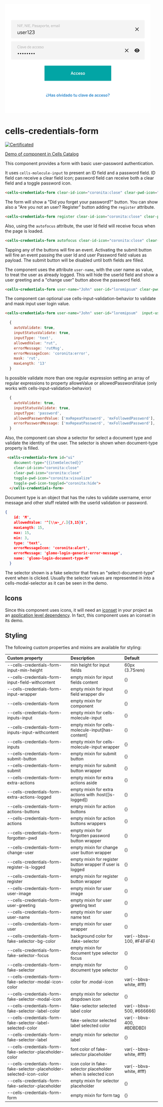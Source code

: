 ![cells-credentials-form screenshot](cells-credentials-form.png)

# cells-credentials-form

[![Certificated](https://img.shields.io/badge/certificated-yes-brightgreen.svg)](http://bbva-files.s3.amazonaws.com/cells/bbva-catalog/index.html)

[Demo of component in Cells Catalog](http://bbva-files.s3.amazonaws.com/cells/bbva-catalog/index.html#/elements/cells-credentials-form)

This component provides a form with basic user-password authentication.

It uses `cells-molecule-input` to present an ID field and a password field. ID field can receive a clear field icon; password field can receive both a clear field and a toggle password icon.

```html
<cells-credentials-form clear-id-icon="coronita:close" clear-pwd-icon="coronita:close" toggle-pwd-icon="coronita:visualize" toggle-pwd-icon-toggled="coronita:hide"></cells-credentials-form>
```

The form will show a "Did you forget your password?" button. You can show also a "Are you not an user? Register" button adding the `register` attribute.

```html
<cells-credentials-form register clear-id-icon="coronita:close" clear-pwd-icon="coronita:close" toggle-pwd-icon="coronita:visualize" toggle-pwd-icon-toggled="coronita:hide"></cells-credentials-form>
```

Also, using the `autofocus` attribute, the user Id field will receive focus when the page is loaded.

```html
<cells-credentials-form autofocus clear-id-icon="coronita:close" clear-pwd-icon="coronita:close" toggle-pwd-icon="coronita:visualize" toggle-pwd-icon-toggled="coronita:hide"></cells-credentials-form>
```

Tapping any of the buttons will fire an event. Activating the submit button will fire an event passing the user Id and user Password field values as payload. The submit button will be disabled until both fields are filled.

The component uses the attribute `user-name`, with the user name as value, to treat the user as already logged. This will hide the userId field and show a user greeting and a "change user" button above the password field.

```html
<cells-credentials-form user-name="John" user-id="loremipsum" clear-pwd-icon="coronita:close" toggle-pwd-icon="coronita:visualize" toggle-pwd-icon-toggled="coronita:hide"></cells-credentials-form>
```

The component can optional use cells-input-validation-behavior to validate and mask input user login value.

```html
<cells-credentials-form user-name="John" user-id="loremipsum"  input-user-options="[[inputUserOptions]]"></cells-credentials-form>
```
```js
  {
    autoValidate: true,
    inputStatusValidate: true,
    inputType: 'text',
    allowedValue: "rut",
    errorMessage: 'rutMsg',
    errorMessageIcon: 'coronita:error',
    mask: 'rut',
    maxLength: '13'
  }

```
Is possible validate more than one regular expression setting an array of regular expressions to property alloweValue or allowedPasswordValue (only works with cells-input-validation-behavior)


```js
  {
    autoValidate: true,
    inputStatusValidate: true,
    inputType: 'password',
    allowedPasswordValue: ['mxRepeatPassword', 'mxFollowedPassword'],
    errorPasswordMessage: ['mxRepeatPassword', 'mxFollowedPassword'],
  }

```


Also, the component can show a selector for select a document type and validate the identity of the user. The selector is shown when document-type property is filled.

````html
 <cells-credentials-form id="ui"
    document-type="{{itemSelected}}"
    clear-id-icon="coronita:close"
    clear-pwd-icon="coronita:close"
    toggle-pwd-icon="coronita:visualize"
    toggle-pwd-icon-toggled="coronita:hide">
  </cells-credentials-form>
````

Document type is an object that has the rules to validate username, error message and other stuff related with the userId validation or password.

````json
{
    id: 'M',
    allowedValue: '^[\\w-_/.]{3,15}$',
    maxLength: 15,
    max: 15,
    min: 3,
    type: 'text',
    errorMessageIcon: 'coronita:alert',
    errorMessage: 'glomo-login-generic-error-message',
    name: 'glomo-login-document-type-M'
  }
````

The selector shown is a fake selector that fires an "select-document-type" event when is clicked. Usually the selector values are represented in into a cells-modal-selector as it can be seen in the demo.


## Icons

Since this component uses icons, it will need an [iconset](https://bbva.cellsjs.com/guides/best-practices/cells-icons.html) in your project as an [application level dependency](https://bbva.cellsjs.com/guides/advanced-guides/application-level-dependencies.html). In fact, this component uses an iconset in its demo.

## Styling

The following custom properties and mixins are available for styling:

| Custom property                                                         | Description                                                   | Default                  |
|:------------------------------------------------------------------------|:--------------------------------------------------------------|:-------------------------|
| --cells-credentials-form-input-min-height                               | min height for input fields                                   | 60px (3.75rem)           |
| --cells-credentials-form-input-field-withcontent                        | empty mixin for input fields content                          | {}                       |
| --cells-credentials-form-input-wrapper                                  | empty mixin for input field wrapper div                       | {}                       |
| --cells-credentials-form                                                | empty mixin for component                                     | {}                       |
| --cells-credentials-form-inputs-input                                   | empty mixin for cells-molecule-input                          | {}                       |
| --cells-credentials-form-inputs-input-withcontent                       | empty mixin for cells-molecule-input[has-content]             | {}                       |
| --cells-credentials-form-inputs                                         | empty mixin for cells-molecule-input wrapper                  | {}                       |
| --cells-credentials-form-submit-button                                  | empty mixin for submit button                                 | {}                       |
| --cells-credentials-form-submit                                         | empty mixin for submit button wrapper                         | {}                       |
| --cells-credentials-form-extra-actions                                  | empty mixin for extra actions aside                           | {}                       |
| --cells-credentials-form-extra-actions-logged                           | empty mixin for extra actions with :host([is-logged])         | {}                       |
| --cells-credentials-form-actions-buttons                                | empty mixin for action buttons                                | {}                       |
| --cells-credentials-form-actions                                        | empty mixin for action buttons wrappers                       | {}                       |
| --cells-credentials-form-forgotten-pwd                                  | empty mixin for forgotten password button wrapper             | {}                       |
| --cells-credentials-form-change-user                                    | empty mixin for change user button wrapper                    | {}                       |
| --cells-credentials-form-register-is-logged                             | empty mixin for register button wrapper if user is logged     | {}                       |
| --cells-credentials-form-register                                       | empty mixin for register button wrapper                       | {}                       |
| --cells-credentials-form-user-image                                     | empty mixin for user image                                    | {}                       |
| --cells-credentials-form-user-greeting                                  | empty mixin for user greeting text                            | {}                       |
| --cells-credentials-form-user-name                                      | empty mixin for user name text                                | {}                       |
| --cells-credentials-form-user                                           | empty mixin for user wrapper                                  | {}                       |
| --cells-credentials-form-fake-selector-bg-color                         | background color for .fake-selector                           | var(--bbva-100, #F4F4F4) |
| --cells-credentials-form-fake-selector-focus                            | empty mixin for document type selector focus                  | {}                       |
| --cells-credentials-form-fake-selector                                  | empty mixin for document type selector                        | {}                       |
| --cells-credentials-form-fake-selector-modal-icon-color                 | color for .modal-icon                                         | var(--bbva-white, #fff)  |
| --cells-credentials-form-fake-selector-modal-icon                       | empty mixin for selector dropdown icon                        | {}                       |
| --cells-credentials-form-fake-selector-label-color                      | fake-selector selected label color                            | var(--bbva-500, #666666) |
| --cells-credentials-form-fake-selector-label-selected-color             | fake-selector selected label selected color                   | var(--bbva-400, #BDBDBD) |
| --cells-credentials-form-fake-selector-label                            | empty mixin for selector label                                | {}                       |
| --cells-credentials-form-fake-selector-placeholder-color                | font color of fake-selector placeholder                       | var(--bbva-white, #fff)  |
| --cells-credentials-form-fake-selector-placeholder-selected-icon-color  | icon color in fake-selector placeholder when is selected icon | var(--bbva-white, #fff)  |
| --cells-credentials-form-fake-selector-placeholder                      | empty mixin for selector placeholder                          | {}                       |
| --cells-credentials-form-form                                           | empty mixin for form tag                                      | {}                       |
